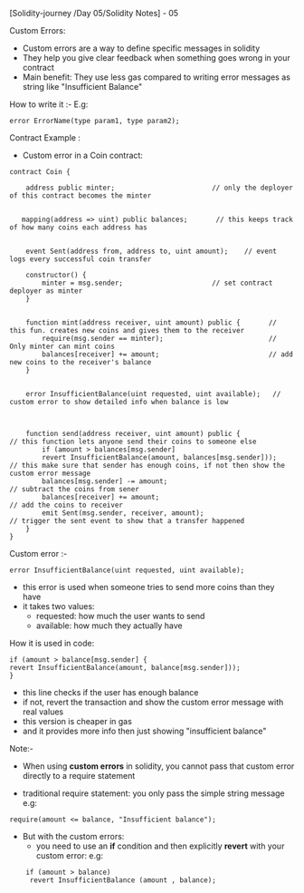 [Solidity-journey /Day 05/Solidity Notes] - 05


Custom Errors: 

- Custom errors are a way to define specific messages in solidity 
- They help you give clear feedback when something goes wrong in your contract 
- Main benefit: They use less gas compared to writing error messages as string like "Insufficient Balance"

How to write it :- 
E.g:
```
error ErrorName(type param1, type param2);
```


Contract Example : 
- Custom error in a Coin contract:
```
contract Coin {

    address public minter;                        // only the deployer of this contract becomes the minter 


   mapping(address => uint) public balances;       // this keeps track of how many coins each address has

    
    event Sent(address from, address to, uint amount);    // event logs every successful coin transfer 

    constructor() {
        minter = msg.sender;                      // set contract deployer as minter
    }

    
    function mint(address receiver, uint amount) public {       // this fun. creates new coins and gives them to the receiver
        require(msg.sender == minter);                          // Only minter can mint coins 
        balances[receiver] += amount;                           // add new coins to the receiver's balance 
    }

    
    error InsufficientBalance(uint requested, uint available);   // custom error to show detailed info when balance is low 


    
    function send(address receiver, uint amount) public {              // this function lets anyone send their coins to someone else 
        if (amount > balances[msg.sender] 
        revert InsufficientBalance(amount, balances[msg.sender]));   // this make sure that sender has enough coins, if not then show the custom error message 
        balances[msg.sender] -= amount;                                // subtract the coins from sener 
        balances[receiver] += amount;                                  // add the coins to receiver
        emit Sent(msg.sender, receiver, amount);                       // trigger the sent event to show that a transfer happened
    }
}
```

 Custom error :-
```
error InsufficientBalance(uint requested, uint available);
```
- this error is used when someone tries to send more coins than they have 
- it takes two values: 
    - requested: how much the user wants to send 
    - available: how much they actually have 


How it is used in code: 
```
if (amount > balance[msg.sender] {
revert InsufficientBalance(amount, balance[msg.sender]));
}
```
- this line checks if the user has enough balance 
- if not, revert the transaction and show the custom error message with real values 
- this version is cheaper in gas 
- and it provides more info then just showing "insufficient balance"

Note:- 
- When using **custom errors** in solidity, you cannot pass that custom error directly to a require statement

- traditional require statement: you only pass the simple string message
e.g:
```
require(amount <= balance, "Insufficient balance");
```

- But with the custom errors: 
    - you need to use an **if** condition and then explicitly **revert** with your custom error:
      e.g: 
```
    if (amount > balance) 
     revert InsufficientBalance (amount , balance);
```





